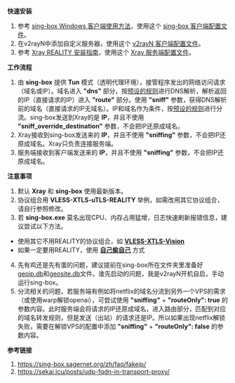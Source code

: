 **快速安装**

1. 参考 [sing-box Windows 客户端使用方法](https://github.com/chika0801/sing-box-examples/blob/main/Tun/README.md)，使用这个 [sing-box 客户端配置文件](https://github.com/chika0801/Xray-install/blob/main/Tun/sing-box_client_config.json)。
2. 在v2rayN中添加自定义服务器，使用这个 [v2rayN 客户端配置文件](https://github.com/chika0801/Xray-install/blob/main/Tun/v2rayN_client_config.json)。
3. 参考 [Xray REALITY 安装指南](https://github.com/chika0801/Xray-install/blob/main/REALITY.md)，使用这个 [Xray 服务端配置文件](https://github.com/chika0801/Xray-install/blob/main/Tun/Xray_server_config.json)。

**工作流程**

1. 由 **sing-box** 提供 **Tun** 模式（透明代理环境），接管程序发出的网络访问请求（域名或IP）。域名进入 **"dns"** 部分，按[预设的规则](https://github.com/chika0801/Xray-install/blob/main/Tun/sing-box_client_config.json#L26)进行DNS解析，解析返回的IP（直接请求的IP）进入 **"route"** 部分。使用 **"sniff"** 参数，获得DNS解析前的域名（直接请求的IP无域名）。IP和域名作为条件，按[预设的规则](https://github.com/chika0801/Xray-install/blob/main/Tun/sing-box_client_config.json#L62)进行分流。sing-box发送到Xray的是 **IP**，并且不使用 **"sniff_override_destination"** 参数，不会把IP还原成域名。
2. Xray接收到sing-box发送来的 **IP**，并且不使用 **"sniffing"** 参数，不会把IP还原成域名。Xray只负责连接服务端。
3. 服务端接收到客户端发送来的 **IP**，并且不使用 **"sniffing"** 参数，不会把IP还原成域名。

**注意事项**

1. 默认 **Xray** 和 **sing-box** 使用最新版本。
2. 协议组合用 **VLESS-XTLS-uTLS-REALITY** 举例，如需改用其它协议组合，请自行参照修改。
3. 若 **sing-box.exe** 莫名出现CPU、内存占用猛增，日志快速刷新报错信息，建议尝试以下方法。
- 使用其它不用REALITY的协议组合，如 [**VLESS-XTLS-Vision**](https://github.com/chika0801/Xray-examples/tree/main/VLESS-XTLS-Vision)
- 如果一定要用REALITY，使用 [**自己偷自己**](https://github.com/chika0801/Xray-examples/tree/main/VLESS-XTLS-uTLS-REALITY/steal_yourself) 方式
4. 先有鸡还是先有蛋的问题，建议提前在sing-box所在文件夹里准备好[geoip.db](https://github.com/soffchen/sing-geoip/releases)和[geosite.db](https://github.com/soffchen/sing-geoip/releases)文件。谁先启动的问题，我是v2rayN开机自启，手动运行sing-box。
5. 分流相关的问题，若服务端有例如将netflix的域名分流到另外一个VPS的需求（或使用warp解锁openai），可尝试使用 **"sniffing"** + **"routeOnly": true** 的参数内容。此时服务端会将请求的IP还原成域名，进入路由部分，匹配到对应的域名转发规则，但是发送（出站）的请求还是IP。所以如果出现netflix解锁失败，需要在解锁VPS的配置中添加 **"sniffing"** + **"routeOnly": false** 的参数内容。

**参考链接**

1. https://sing-box.sagernet.org/zh/faq/fakeip/
2. https://sekai.icu/posts/udp-fqdn-in-transport-proxy/
